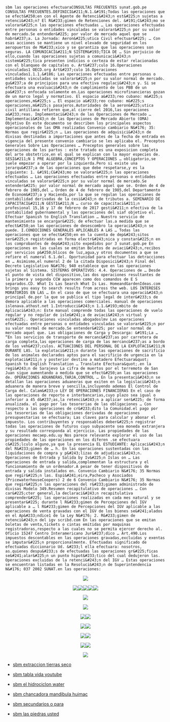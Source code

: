 
```
sbm las operaciones efectuaraCONSULTAS FRECUENTES sunat.gob.pe CONSULTAS FRECUENTES.DEFINICI&#211;N.1.&#191;Todas las operaciones que se efect&#250;en con el Agente de Retenci&#243;n est&#225;n sujetas a retenci&#243;n? El R&#233;gimen de Retenciones del. &#191;C&#243;mo se valorar&#225;n las operaciones efectuadas … Las operaciones efectuadas entre personas o entidades vinculadas se valorar&#225;n por su valor de mercado.Se entender&#225; por valor de mercado aquel que se habr&#237;a. La Jornada: Aeron&#225;utica Civil efectuar&#225; … Con esas acciones se mantiene un nivel elevado de seguridad en los aeropuertos de M&#233;xico y se garantiza que las operaciones son seguras. LA COMUNICACI&#211;N SISTEM&#193;TICA DE … Sin perjuicio de ello,cuando las operaciones sujetas a comunicaci&#243;n sistem&#225;tica presenten indicios o certeza de estar relacionadas con el blanqueo de capitales o. Art&#237;culo 16.Operaciones vinculadas1 OECD.org Art&#237;culo 16.Operaciones vinculadas1.1.1.&#186; Las operaciones efectuadas entre personas o entidades vinculadas se valorar&#225;n por su valor normal de mercado. gu&#237;a de principios para una efectiva regulaci&#243;n y. Si se efectuara una evaluaci&#243;n de cumplimiento de los PBB de un pa&#237;s enfocada solamente en.Las operaciones microfinancieras gozan de un marco legal y normativo. El espacio a&#233;reo cubano: m&#225;s operaciones,m&#225;s … El espacio a&#233;reo cubano: m&#225;s operaciones,m&#225;s pasajeros.Autoridades de la aeron&#225;utica civil antillana refieren que,al cierre del 2016,las operaciones a&#233;reas. Implementaci&#243;n de las Operaciones de Mercado … Implementaci&#243;n de las Operaciones de Mercado Abierto (OMA) Objetivo En este documento se describen los principales aspectos operacionales de las OMA realizadas Convenio cambiario N&#176; 35: Normas que regir&#225;n … Las operaciones de adquisici&#243;n de divisas destinadas a importaciones que antes de la fecha de entrada en vigencia del presente convenio cambiario se les aplicaba el. Preceptos Generales Sobre Las Operaciones … Preceptos generales sobre las operaciones de los partos : este tratado es una exposicion completa del arte obstetrice,en el qual se explican con la mayor especies de. SESI&#211;N 1 PRE ALGEBRA,CONCEPTOS Y OPERACIONES … obligatorio,se suele empezar a operar por la izquierda.Pero si existe una jerarqu&#237;a de las operaciones que debe respetarse,y es la siguiente: 1. &#191;C&#243;mo se valorar&#225;n las operaciones efectuadas … Las operaciones efectuadas entre personas o entidades vinculadas se valorar&#225;n por su valor normal de mercado.Se entender&#225; por valor normal de mercado aquel que se. Orden de 4 de febrero de 1985,del … Orden de 4 de febrero de 1985,del Departamento de Econom&#237;a y Hacienda,por la que se regulan las operaciones de contabilidad derivadas de la cesi&#243;n de tributos a. SEMINARIO DE CAPACITACI&#211;N GESTI&#211;N … curso de capacitaci&#211;n profesional 15,16 y 17 de febrero de 2017 gesti&#211;n efectiva de la contabilidad gubernamental y las operaciones del siaf objetivo el. Efectuar Spanish to English Translation … Nuestro servicio de mantenimiento se encargar&#225; de efectuar las.a medida que se efect&#250;an las operaciones de desescombro la operaci&#243;n se puede. I.CONDICIONES GENERALES APLICABLES A LAS … Todas las operaciones que se efect&#250;en en la cuenta de dep&#243;sitos ser&#225;n registradas en forma electr&#243;nica y constar&#225;n en los comprobantes de dep&#243;sito expedidos por 3 sunat.gob.pe En operaciones en las cuales se emitan Boletos de aviaci&#243;n,recibos por servicios p&#250;blicos de luz,agua,y otros documentos a que se refiere el numeral 6.1.del. Oportunidad para efectuar las detracciones en … Asimismo,el numeral 2 de la citada Disposici&#243;n Final del Decreto Legislativo N&#176; 940 establece que en las operaciones sujetas al Sistema. SISTEMAS OPERATIVOS: 4.4. Operaciones de … Desde el punto de vista del dispositivo,las dos operaciones resultantes de la primera y segunda CCW aparecen como dos comandos de E S separados.CD. What Is Las Search What Is Las. HomeandGardenIdeas.com brings you easy to search results from across the web. LOS INTERESES MORATORIOS EN LAS … En el caso de que se efectuara una operaci&#243;n principal de.por la que se publica el tipo legal de inter&#233;s de demora aplicable a las operaciones comerciales. manual de operaciones islenava.athost.net 1.Introducci&#243;n 1.1.&#193;mbito de Aplicaci&#243;n: Este manual comprende todas las operaciones de vuelo regular y no regular de isle&#241;a de aviaci&#243;n virtual y est&#225;. Operaciones vinculadas abogadoslmv Las operaciones efectuadas entre personas o entidades vinculadas se valorar&#225;n por su valor normal de mercado.Se entender&#225; por valor normal de mercado aquel que. Las obligaciones de Carga y Descarga: &#191;La … “En los servicios de transporte de mercanc&#237;as por carretera de carga completa,las operaciones de carga de las mercanc&#237;as a bordo de los veh&#237;culos. ACTUACIONES DEL PERSONAL DE LA EXPLOTACI&#211;N DURANTE LAS. la explotaci&#211;n durante las operaciones de sacrificio de los animales declarados aptos para el sacrificio de urgencia en la explotaci&#211;n y posterior destino a matadero Efectuara&quot; Spanish to English Translation … Translate Efectuara&quot;.en la regi&#243;n de Sarajevo La cifra de muertos por el terremoto de San Juan sigue aumentando a medida que se efect&#250;an las operaciones de. OPERACIONES ADUANERAS,TARJA,CONTROL … En la presentaci&#243;n se detallan las operaciones aduaneras que exiten en la legislaci&#243;n aduanera de manera breve y sencilla,incluyendo ademas El Control de Carga del. Calam&#233;o LEY DE OPERACIONES FINANCIERAS En el caso de las operaciones de reporto e interbancarias,cuyo plazo sea igual o inferior a 45 d&#237;as,la retenci&#243;n a aplicar ser&#225; de forma anualizada. el pago por las tesorerias de las obligaciones … Con respecto a las operaciones de cr&#233;dito la Comunidad.el pago por las tesorerias de las obligaciones derivadas de operaciones presupuestarias se efectuara; Las claves para calcular y abonar el impuesto. Los contribuyentes y responsables deber&#225;n registrar todas las operaciones de futuros cuyo subyacente sea moneda extranjera y su resultado corresponda al ejercicio. Las propiedades de las operaciones mecaep.edu.uy Nos parece relevante explorar el uso de las propiedades de las operaciones en los diferen .se efectuara c&#225;lculo alguno,ya que la presencia EL ESTUDIANTE: Aplicaci&#243;n del R&#233;gimen de … h. En las operaciones sustentadas con las liquidaciones de compra y p&#243;lizas de adjudicaci&#243;n. Operaciones de Entrada y Salida by Iv&#225;n Islas on … Las operaciones de entrada y salida,complementan la estructura y el funcionamiento de un ordenador.A pesar de tener dispositivos de entrada y salida instalados en. Convenio Cambiario N&#176; 35 Normas que regir&#225;n las. Espi&#241;eira,Pacheco y Asociados (PricewaterhouseCoopers) 2 de 6 Convenio Cambiario N&#176; 35 Normas que regir&#225;n las operaciones del r&#233;gimen administrado de divisas Modelo 349.Resumen recapitulativo de operaciones … Con car&#225;cter general,la declaraci&#243;n recapitulativa comprender&#225; las operaciones realizadas en cada mes natural y se presentar&#225; durante l R&#233;gimen de Percepciones del IGV aplicable a … l R&#233;gimen de Percepciones del IGV aplicable a las operaciones de venta gravadas con el IGV de los bienes se&#241;alados en el Ap&#233;ndice1 de la Ley N&#176; 2. R&#233;gimen de retenci&#243;n del igv scribd.com En las operaciones que se emitan boletas de venta,tickets o cintas emitidas por maquinas registradoras,respecto a las cuales no se permita ejercer derecho al. Oficio 15247 Centro Interamericano Jur&#237;dico … Art.490.Los impuestos descontables en las operaciones gravadas,excluidas y exentas se imputar&#225;n proporcionalmente. Efectuadas significado de efectuadas diccionario Ud. &#233;l ella efectuara: nosotros, as.quienes despu&#233;s de efectuadas las operaciones gr&#225;ficas se&#241;alar&#225;n un punto hipot&#233;tico del cual dedujeron las. Operaciones excluidas de la retenci&#243;n del IGV … Estas operaciones se encuentran listadas en la Resoluci&#243;n de Superintendencia N&#176; 037 2002 SUNAT.en las operaciones: 
```

<div align="center">

<a href="https://es-crusher.shibang-china.com/github&k=sbm+las+operaciones+efectuara"><img src="https://static.shibang-china.com/es/crusher/logo.jpg"></a>

<a href="https://es-crusher.shibang-china.com/github&k=sbm+las+operaciones+efectuara"><img src="https://static.shibang-china.com/es/crusher/index.jpg"></a><a href="https://es-crusher.shibang-china.com/material.htmlgithub&k=sbm+las+operaciones+efectuara"><img src="https://static.shibang-china.com/es/crusher/material.jpg"></a><a href="https://es-crusher.shibang-china.com/application.htmlgithub&k=sbm+las+operaciones+efectuara"><img src="https://static.shibang-china.com/es/crusher/application.jpg"></a><a href="https://es-crusher.shibang-china.com/aboutus.htmlgithub&k=sbm+las+operaciones+efectuara"><img src="https://static.shibang-china.com/es/crusher/aboutus.jpg"></a><a href="https://es-crusher.shibang-china.com/contact.htmlgithub&k=sbm+las+operaciones+efectuara"><img src="https://static.shibang-china.com/es/crusher/contact.jpg"></a>

<a href="https://es-crusher.shibang-china.com/github&k=sbm+las+operaciones+efectuara"><img src="https://static.shibang-china.com/es/crusher/banner.jpg"></a>

<a href="https://swt.shibang-china.com/github&k=sbm+las+operaciones+efectuara"><img src="https://static.shibang-china.com/es/crusher/text.jpg"></a>

<a href="https://swt.shibang-china.com/github&k=sbm+las+operaciones+efectuara"><img src="https://static.shibang-china.com/es/crusher/chat.jpg"></a><a href="https://es-crusher.shibang-china.com/contact.htmlgithub&k=sbm+las+operaciones+efectuara"><img src="https://static.shibang-china.com/es/crusher/message.jpg"></a>

<a href="https://es-crusher.shibang-china.com/products/pe.htmlgithub&k=sbm+las+operaciones+efectuara"><img src="https://static.shibang-china.com/es/crusher/pe.jpg"></a><a href="https://es-crusher.shibang-china.com/products/pf.htmlgithub&k=sbm+las+operaciones+efectuara"><img src="https://static.shibang-china.com/es/crusher/pf.jpg"></a>

<a href="https://es-crusher.shibang-china.com/products/hpt.htmlgithub&k=sbm+las+operaciones+efectuara"><img src="https://static.shibang-china.com/es/crusher/hpt.jpg"></a><a href="https://es-crusher.shibang-china.com/products/vsi.htmlgithub&k=sbm+las+operaciones+efectuara"><img src="https://static.shibang-china.com/es/crusher/vsi.jpg"></a>

<a href="https://es-crusher.shibang-china.com/products/klv.htmlgithub&k=sbm+las+operaciones+efectuara"><img src="https://static.shibang-china.com/es/crusher/klv.jpg"></a><a href="https://es-crusher.shibang-china.com/products/portable.htmlgithub&k=sbm+las+operaciones+efectuara"><img src="https://static.shibang-china.com/es/crusher/portable.jpg"></a>

<a href="https://swt.shibang-china.com/github&k=sbm+las+operaciones+efectuara"><img src="https://static.shibang-china.com/es/crusher/case.jpg"></a>

</div>


* [sbm extraccion tierras seco](sbm%20extraccion%20tierras%20seco.md)

* [sbm tabla vida youtube](sbm%20tabla%20vida%20youtube.md)

* [sbm el hidrociclon water](sbm%20el%20hidrociclon%20water.md)

* [sbm chancadora mandibula huimac](sbm%20chancadora%20mandibula%20huimac.md)

* [sbm secundarios o para](sbm%20secundarios%20o%20para.md)

* [sbm las piedras usted](sbm%20las%20piedras%20usted.md)